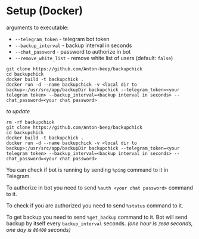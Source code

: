 # Setup (Docker)

arguments to executable:
- `--telegram_token` - telegram bot token
- `--backup_interval` - backup interval in seconds
- `--chat_password` - password to authorize in bot
- `--remove_white_list` - remove white list of users (default: `false`)
```shell
git clone https://github.com/Anton-beep/backupchick
cd backupchick
docker build -t backupchick .
docker run -d --name backupchick -v <local dir to backup>:/usr/src/app/backupDir backupchick --telegram_token=<your telegram token> --backup_interval=<backup interval in seconds> --chat_password=<your chat password>  
```

_to update_
```shell
rm -rf backupchick
git clone https://github.com/Anton-beep/backupchick
cd backupchick
docker build -t backupchick .
docker run -d --name backupchick -v <local dir to backup>:/usr/src/app/backupDir backupchick --telegram_token=<your telegram token> --backup_interval=<backup interval in seconds> --chat_password=<your chat password>  
```

You can check if bot is running by sending `%ping` command to it in Telegram.

To authorize in bot you need to send `%auth <your chat password>` command to it.

To check if you are authorized you need to send `%status` command to it.

To get backup you need to send `%get_backup` command to it. Bot will send backup by itself every `backup_interval` seconds. _(one hour is `3600` seconds, one day is `86400` seconds)_